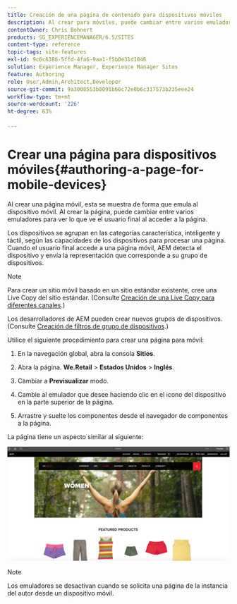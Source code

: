 ```yaml
---
title: Creación de una página de contenido para dispositivos móviles
description: Al crear para móviles, puede cambiar entre varios emuladores para ver lo que ve el usuario final.
contentOwner: Chris Bohnert
products: SG_EXPERIENCEMANAGER/6.5/SITES
content-type: reference
topic-tags: site-features
exl-id: 9c6c6386-5ffd-4fa6-9aa1-f5b0e31d1046
solution: Experience Manager, Experience Manager Sites
feature: Authoring
role: User,Admin,Architect,Developer
source-git-commit: 9a3008553b8091b66c72e0b6c317573b235eee24
workflow-type: tm+mt
source-wordcount: '226'
ht-degree: 63%

---
```


# Crear una página para dispositivos móviles{#authoring-a-page-for-mobile-devices}

Al crear una página móvil, esta se muestra de forma que emula al dispositivo móvil. Al crear la página, puede cambiar entre varios emuladores para ver lo que ve el usuario final al acceder a la página.

Los dispositivos se agrupan en las categorías característica, inteligente y táctil, según las capacidades de los dispositivos para procesar una página. Cuando el usuario final accede a una página móvil, AEM detecta el dispositivo y envía la representación que corresponde a su grupo de dispositivos.

>[!NOTE]
>
>Para crear un sitio móvil basado en un sitio estándar existente, cree una Live Copy del sitio estándar. (Consulte [Creación de una Live Copy para diferentes canales](/help/sites-administering/msm-livecopy.md).)
>
>Los desarrolladores de AEM pueden crear nuevos grupos de dispositivos. (Consulte [Creación de filtros de grupo de dispositivos](/help/sites-developing/groupfilters.md).)

Utilice el siguiente procedimiento para crear una página para móvil:

1. En la navegación global, abra la consola **Sitios**.
1. Abra la página. **We.Retail** > **Estados Unidos** > **Inglés**.

1. Cambiar a **Previsualizar** modo.
1. Cambie al emulador que desee haciendo clic en el icono del dispositivo en la parte superior de la página.
1. Arrastre y suelte los componentes desde el navegador de componentes a la página.

La página tiene un aspecto similar al siguiente:

![mobileipademu](assets/mobileipademu.png)

>[!NOTE]
>
>Los emuladores se desactivan cuando se solicita una página de la instancia del autor desde un dispositivo móvil.
